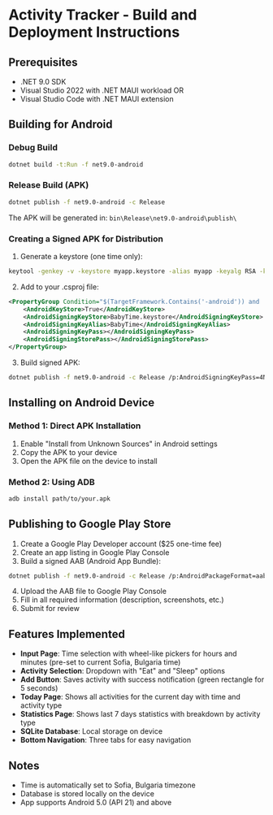 # Activity Tracker - Build and Deployment Instructions

## Prerequisites
- .NET 9.0 SDK
- Visual Studio 2022 with .NET MAUI workload OR
- Visual Studio Code with .NET MAUI extension

## Building for Android

### Debug Build
```bash
dotnet build -t:Run -f net9.0-android
```

### Release Build (APK)
```bash
dotnet publish -f net9.0-android -c Release
```

The APK will be generated in:
`bin\Release\net9.0-android\publish\`

### Creating a Signed APK for Distribution

1. Generate a keystore (one time only):
```bash
keytool -genkey -v -keystore myapp.keystore -alias myapp -keyalg RSA -keysize 2048 -validity 10000
```

2. Add to your .csproj file:
```xml
<PropertyGroup Condition="$(TargetFramework.Contains('-android')) and '$(Configuration)' == 'Release'">
    <AndroidKeyStore>True</AndroidKeyStore>
    <AndroidSigningKeyStore>BabyTime.keystore</AndroidSigningKeyStore>
    <AndroidSigningKeyAlias>BabyTime</AndroidSigningKeyAlias>
    <AndroidSigningKeyPass></AndroidSigningKeyPass>
    <AndroidSigningStorePass></AndroidSigningStorePass>
</PropertyGroup>
```

3. Build signed APK:
```bash
dotnet publish -f net9.0-android -c Release /p:AndroidSigningKeyPass=4NuNrfrp4A3ptbCdUHzk /p:AndroidSigningStorePass=4NuNrfrp4A3ptbCdUHzk
```

## Installing on Android Device

### Method 1: Direct APK Installation
1. Enable "Install from Unknown Sources" in Android settings
2. Copy the APK to your device
3. Open the APK file on the device to install

### Method 2: Using ADB
```bash
adb install path/to/your.apk
```

## Publishing to Google Play Store

1. Create a Google Play Developer account ($25 one-time fee)
2. Create an app listing in Google Play Console
3. Build a signed AAB (Android App Bundle):
```bash
dotnet publish -f net9.0-android -c Release /p:AndroidPackageFormat=aab
```
4. Upload the AAB file to Google Play Console
5. Fill in all required information (description, screenshots, etc.)
6. Submit for review

## Features Implemented

- **Input Page**: Time selection with wheel-like pickers for hours and minutes (pre-set to current Sofia, Bulgaria time)
- **Activity Selection**: Dropdown with "Eat" and "Sleep" options
- **Add Button**: Saves activity with success notification (green rectangle for 5 seconds)
- **Today Page**: Shows all activities for the current day with time and activity type
- **Statistics Page**: Shows last 7 days statistics with breakdown by activity type
- **SQLite Database**: Local storage on device
- **Bottom Navigation**: Three tabs for easy navigation

## Notes
- Time is automatically set to Sofia, Bulgaria timezone
- Database is stored locally on the device
- App supports Android 5.0 (API 21) and above